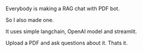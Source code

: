 Everybody is making a RAG chat with PDF bot. 

So I also made one. 

It uses simple langchain, OpenAI model and streamlit.

Upload a PDF and ask questions about it. Thats it.
